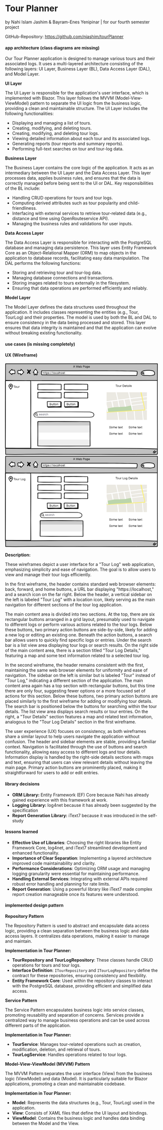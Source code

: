 # Tour Planner
by Nahi Islam Jashim & Bayram-Enes Yenipinar | for our fourth semester project

GitHub-Repository: https://github.com/njashim/tourPlanner



#### app architecture (class diagrams are missing)

Our Tour Planner application is designed to manage various tours and their associated logs. It uses a multi-layered architecture consisting of the following layers: UI Layer, Business Layer (BL), Data Access Layer (DAL), and Model Layer.

**UI Layer**

The UI Layer is responsible for the application's user interface, which is implemented with Blazor. This layer follows the MVVM (Model-View-ViewModel) pattern to separate the UI logic from the business logic, providing a clean and maintainable structure. The UI Layer includes the following functionalities:

- Displaying and managing a list of tours.
- Creating, modifying, and deleting tours.
- Creating, modifying, and deleting tour logs.
- Viewing detailed information about each tour and its associated logs.
- Generating reports (tour reports and summary reports).
- Performing full-text searches on tour and tour-log data.

**Business Layer**

The Business Layer contains the core logic of the application. It acts as an intermediary between the UI Layer and the Data Access Layer. This layer processes data, applies business rules, and ensures that the data is correctly managed before being sent to the UI or DAL. Key responsibilities of the BL include:

- Handling CRUD operations for tours and tour logs.
- Computing derived attributes such as tour popularity and child-friendliness.
- Interfacing with external services to retrieve tour-related data (e.g., distance and time using OpenRouteservice API).
- Managing the business rules and validations for user inputs.

**Data Access Layer**

The Data Access Layer is responsible for interacting with the PostgreSQL database and managing data persistence. This layer uses Entity Framework Core as an Object-Relational Mapper (ORM) to map objects in the application to database records, facilitating easy data manipulation. The DAL performs the following functions:

- Storing and retrieving tour and tour-log data.
- Managing database connections and transactions.
- Storing images related to tours externally in the filesystem.
- Ensuring that data operations are performed efficiently and reliably.

**Model Layer**

The Model Layer defines the data structures used throughout the application. It includes classes representing the entities (e.g., Tour, TourLog) and their properties. The model is used by both the BL and DAL to ensure consistency in the data being processed and stored. This layer ensures that data integrity is maintained and that the application can evolve without breaking existing functionality.

#### use cases (is missing completely)

#### UX (Wireframe)

<img src="img\TourWireframe.png" alt="TourWireframe" style="zoom:80%;" />

<img src="img\TourlogWireframe.png" alt="TourLogWireframe" style="zoom:80%;" />

**Description:**

These wireframes depict a user interface for a "Tour Log" web application, emphasizing simplicity and ease of navigation. The goal is to allow users to view and manage their tour logs efficiently.

In the first wireframe, the header contains standard web browser elements: back, forward, and home buttons, a URL bar displaying "https://localhost," and a search icon on the far right. Below the header, a vertical sidebar on the left is labeled "Tour Log" with a location icon, likely serving as the main navigation for different sections of the tour log application.

The main content area is divided into two sections. At the top, there are six rectangular buttons arranged in a grid layout, presumably used to navigate to different logs or perform various actions related to the tour logs. Below these buttons, two primary action buttons are side-by-side, likely for adding a new log or editing an existing one. Beneath the action buttons, a search bar allows users to quickly find specific logs or entries. Under the search bar is a list view area displaying tour logs or search results. On the right side of the main content area, there is a section titled "Tour Log Details," featuring a map and some text information related to a selected tour log.

In the second wireframe, the header remains consistent with the first, maintaining the same web browser elements for uniformity and ease of navigation. The sidebar on the left is similar but is labeled "Tour" instead of "Tour Log," indicating a different section of the application. The main content area again has a top section with rectangular buttons, but this time there are only four, suggesting fewer options or a more focused set of actions for this section. Below these buttons, two primary action buttons are placed similarly to the first wireframe for adding or modifying tour details. The search bar is positioned below the buttons for searching within the tour details. The list view area displays search results or tour entries. On the right, a "Tour Details" section features a map and related text information, analogous to the "Tour Log Details" section in the first wireframe.

The user experience (UX) focuses on consistency, as both wireframes share a similar layout to help users navigate the application without confusion. The header and sidebar elements are stable, providing a familiar context. Navigation is facilitated through the use of buttons and search functionality, allowing easy access to different logs and tour details. Information display is handled by the right-side details sections with maps and text, ensuring that users can view relevant details without leaving the main page. Primary action buttons are prominently placed, making it straightforward for users to add or edit entries.

####  library decisions

* **ORM Library:** Entity Framework (EF) Core because Nahi has already gained experience with this framework at work.
* **Logging Library:** log4net because it has already been suggested by the specification
* **Report Generation Library:** iText7 because it was introduced in the self-study

#### lessons learned

- **Effective Use of Libraries**: Choosing the right libraries like Entity Framework Core, log4net, and iText7 streamlined development and enhanced functionality.
- **Importance of Clear Separation**: Implementing a layered architecture improved code maintainability and clarity.
- **Performance Considerations**: Optimizing ORM usage and managing logging granularity were essential for maintaining performance.
- **Handling External Services**: Integrating with external APIs required robust error handling and planning for rate limits.
- **Report Generation**: Using a powerful library like iText7 made complex report creation manageable once its features were understood.

#### implemented design pattern

**Repository Pattern**

The Repository Pattern is used to abstract and encapsulate data access logic, providing a clean separation between the business logic and data access layers. It centralizes data operations, making it easier to manage and maintain.

**Implementation in Tour Planner:**

- **TourRepository and TourLogRepository**: These classes handle CRUD operations for tours and tour logs.
- **Interface Definition**: `ITourRepository` and `ITourLogRepository` define the contract for these repositories, ensuring consistency and flexibility.
- **Entity Framework Core**: Used within the repository classes to interact with the PostgreSQL database, providing efficient and simplified data access.

**Service Pattern**

The Service Pattern encapsulates business logic into service classes, promoting reusability and separation of concerns. Services provide a centralized way to manage business operations and can be used across different parts of the application.

**Implementation in Tour Planner:**

- **TourService**: Manages tour-related operations such as creation, modification, deletion, and retrieval of tours.
- **TourLogService**: Handles operations related to tour logs.

**Model-View-ViewModel (MVVM) Pattern**

The MVVM Pattern separates the user interface (View) from the business logic (ViewModel) and data (Model). It is particularly suitable for Blazor applications, promoting a clean and maintainable codebase.

**Implementation in Tour Planner:**

- **Model**: Represents the data structures (e.g., Tour, TourLog) used in the application.
- **View**: Consists of XAML files that define the UI layout and bindings.
- **ViewModel**: Contains the business logic and handles data binding between the Model and the View.
